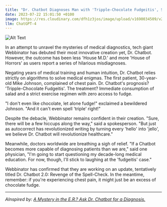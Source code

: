 ```yaml
---
title: "Dr. Chatbot Diagnoses Man with 'Tripple-Chocolate Fudgeitis', Suggests Immediate Consumption of Salad "
date: 2023-07-22 15:01:50 +0100
image: https://res.cloudinary.com/dfh1z3jos/image/upload/v1690034509/v2iunpnkzea8iiw1jcrb.png
llm: ChatGPT-4
---
```

![Alt Text](https://res.cloudinary.com/dfh1z3jos/image/upload/v1690034509/v2iunpnkzea8iiw1jcrb.png "Image Idea: A confused man holding a bowl of salad, with a chatbot floating beside him, photographic style.")


In an attempt to unravel the mysteries of medical diagnostics, tech giant Webbinator has debuted their most innovative creation yet, Dr. Chatbot. However, the outcome has been less 'House M.D.' and more 'House of Horrors' as users report a series of hilarious misdiagnoses.

Negating years of medical training and human intuition, Dr. Chatbot relies strictly on algorithms to solve medical enigmas. The first patient, 30-year-old Mike Johnson, complained of chest pain. Dr. Chatbot's prognosis? 'Tripple-Chocolate Fudgeitis'. The treatment? Immediate consumption of salad and a strict exercise regimen with zero access to fudge.

"I don't even like chocolate, let alone fudge!" exclaimed a bewildered Johnson. "And it can't even spell 'triple' right!"

Despite the debacle, Webbinator remains confident in their creation. "Sure, there will be a few hiccups along the way," said a spokesperson. "But just as autocorrect has revolutionized writing by turning every 'hello' into 'jello', we believe Dr. Chatbot will revolutionize healthcare."

Meanwhile, doctors worldwide are breathing a sigh of relief. "If a Chatbot becomes more capable of diagnosing patients than we are," said one physician, "I'm going to start questioning my decade-long medical education. For now, though, I'll stick to laughing at the 'fudgeitis' case."

Webbinator has confirmed that they are working on an update, tentatively titled Dr. Chatbot 2.0: Revenge of the Spell-Check. In the meantime, remember: if you're experiencing chest pain, it might just be an excess of chocolate fudge.

---
*AInspired by: [A Mystery in the E.R.? Ask Dr. Chatbot for a Diagnosis.](https://www.nytimes.com/2023/07/22/health/a-mystery-in-the-er-ask-dr-chatbot-for-a-diagnosis.html)*